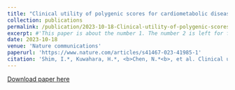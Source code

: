 ```yaml
---
title: "Clinical utility of polygenic scores for cardiometabolic disease in Arabs"
collection: publications
permalink: /publication/2023-10-18-Clinical-utility-of-polygenic-scores-for-cardiometabolic-disease-in-Arabs
excerpt: #'This paper is about the number 1. The number 2 is left for future work.'
date: 2023-10-18
venue: 'Nature communications'
paperurl: 'https://www.nature.com/articles/s41467-023-41985-1'
citation: 'Shim, I.*, Kuwahara, H.*, <b>Chen, N.*<b>, et al. Clinical utility of polygenic scores for cardiometabolic disease in Arabs. Nat Commun 14, 6535 (2023). https://doi.org/10.1038/s41467-023-41985-1'
---
```

[Download paper here](https://www.nature.com/articles/s41467-023-41985-1.pdf?pdf=button%20sticky)